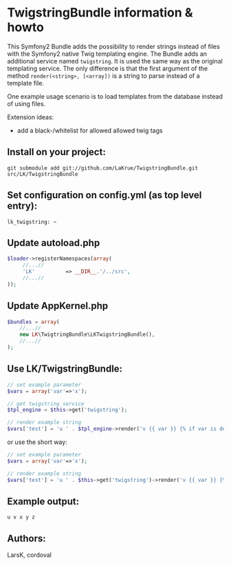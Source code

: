 TwigstringBundle information & howto
====================================

This Symfony2 Bundle adds the possibility to render strings instead of files with the Symfony2 native Twig templating engine.
The Bundle adds an additional service named `twigstring`. It is used the same way as the original templating service.
The only difference is that the first argument of the method `render(<string>, [<array])` is a string to parse instead of a template file.

One example usage scenario is to load templates from the database instead of using files.

Extension ideas:
* add a black-/whitelist for allowed allowed twig tags

Install on your project:
------------------------

    git submodule add git://github.com/LaKrue/TwigstringBundle.git src/LK/TwigstringBundle

Set configuration on config.yml (as top level entry):
-----------------------------------------------------

    lk_twigstring: ~

Update autoload.php
-------------------

``` php
$loader->registerNamespaces(array(
     //...//
     'LK'          => __DIR__.'/../src',
     //...//
));
````

Update AppKernel.php
--------------------

``` php
$bundles = array(
    //...//
    new LK\TwigtringBundle\LKTwigstringBundle(),
    //...//
);
```

Use LK/TwigstringBundle:
------------------------

``` php
// set example parameter
$vars = array('var'=>'x');

// get twigstring service
$tpl_engine = $this->get('twigstring');

// render example string
$vars['test'] = 'u ' . $tpl_engine->render('v {{ var }} {% if var is defined %} y {% endif %} z{% for i in 1..5 %} {{ i }}{% endfor %}', $vars);
```

or use the short way:

``` php
// set example parameter
$vars = array('var'=>'x');

// render example string
$vars['test'] = 'u ' . $this->get('twigstring')->render('v {{ var }} {% if var is defined %} y {% endif %} z{% for i in 1..5 %} {{ i }}{% endfor %}', $vars);
```

Example output:
---------------

    u v x y z


Authors:
--------
LarsK, cordoval